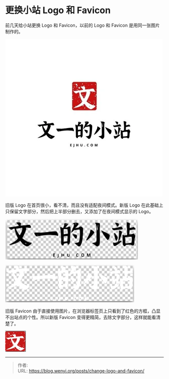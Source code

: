 # 更换小站 Logo 和 Favicon

前几天给小站更换 Logo 和 Favicon，以前的 Logo 和 Favicon 是用同一张图片制作的。

![旧版 Logo 和 Favicon](1.webp)

旧版 Logo 在首页很小，看不清，而且没有适配夜间模式。新版 Logo 在此基础上只保留文字部分，然后把上半部分删去，又添加了在夜间模式显示的 Logo。

![日间模式 Logo](2.webp)

![夜间模式 Logo](3.webp)

旧版 Favicon 由于直接使用图片，在浏览器标签页上只看到了红色的方框，凸显不出站点的个性。所以新版 Favicon 变得更精简，去除文字部分，这样就能看清楚了。

![Favicon](4.webp)


---

> 作者:   
> URL: https://blog.wenyi.org/posts/change-logo-and-favicon/  

